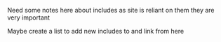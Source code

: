 Need some notes here about includes as site is reliant on them they are very important

Maybe create a list to add new includes to and link from here
